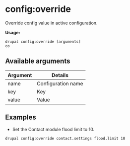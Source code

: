 # config:override
Override config value in active configuration.

**Usage:**
```
drupal config:override [arguments]
co
```

## Available arguments
Argument | Details
---------|-------------
name | Configuration name
key | Key
value | Value

## Examples
* Set the Contact module flood limit to 10.
```
drupal config:override contact.settings flood.limit 10
```
